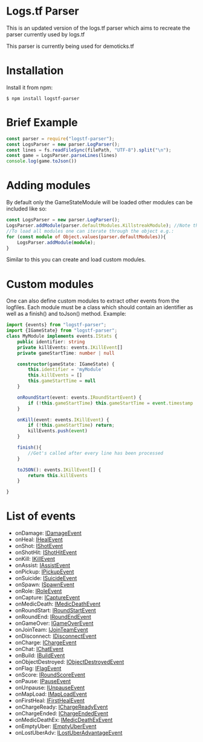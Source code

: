 # Logs.tf Parser

This is an updated version of the logs.tf parser which aims to recreate the parser currently used by logs.tf

This parser is currently being used for demoticks.tf

# Installation

Install it from npm:

    $ npm install logstf-parser

# Brief Example
```ts
const parser = require("logstf-parser");
const LogsParser = new parser.LogParser();
const lines = fs.readFileSync(filePath, "UTF-8").split("\n");
const game = LogsParser.parseLines(lines) 
console.log(game.toJson())
```
# Adding modules
By default only the GameStateModule will be loaded other modules can be included like so:
```ts
const LogsParser = new parser.LogParser();
LogsParser.addModule(parser.defaultModules.KillstreakModule); //Note that we're passing the class and not an instance!
//To load all modules one can iterate through the object e.g.:
for (const module of Object.values(parser.defaultModules)){
    LogsParser.addModule(module);
}
```
Similar to this you can create and load custom modules.
# Custom modules
One can also define custom modules to extract other events from the logfiles.
Each module must be a class which should contain an identifier as well as a finish() and toJson() method.
Example:
```ts
import {events} from "logstf-parser";
import {IGameState} from "logstf-parser";
class MyModule implements events.IStats {
    public identifier: string
    private killEvents: events.IKillEvent[]
    private gameStartTime: number | null

    constructor(gameState: IGameState) {
        this.identifier = 'myModule'
        this.killEvents = []
        this.gameStartTime = null
    }

    onRoundStart(event: events.IRoundStartEvent) {
        if (!this.gameStartTime) this.gameStartTime = event.timestamp
    }

    onKill(event: events.IKillEvent) {
        if (!this.gameStartTime) return;
        killEvents.push(event)
    }

    finish(){
        //Get's called after every line has been processed
    }

    toJSON(): events.IKillEvent[] {
        return this.killEvents
    }

}
```
# List of events
- onDamage: [IDamageEvent](https://github.com/TheBv/logstf-parser/blob/master/events.ts#L84)
- onHeal: [IHealEvent](https://github.com/TheBv/logstf-parser/blob/master/events.ts#L93)
- onShot: [IShotEvent](https://github.com/TheBv/logstf-parser/blob/master/events.ts#L99)
- onShotHit: [IShotHitEvent](https://github.com/TheBv/logstf-parser/blob/master/events.ts#L104)
- onKill: [IKillEvent](https://github.com/TheBv/logstf-parser/blob/7dc1f46403d83f5945d29260604202097a7d5b8e/events.ts#L74)
- onAssist: [IAssistEvent](https://github.com/TheBv/logstf-parser/blob/master/events.ts#L109)
- onPickup: [IPickupEvent](https://github.com/TheBv/logstf-parser/blob/master/events.ts#L117)
- onSuicide: [ISuicideEvent](https://github.com/TheBv/logstf-parser/blob/master/events.ts#L129)
- onSpawn: [ISpawnEvent](https://github.com/TheBv/logstf-parser/blob/master/events.ts#L138)
- onRole: [IRoleEvent](https://github.com/TheBv/logstf-parser/blob/master/events.ts#L133)
- onCapture: [ICaptureEvent](https://github.com/TheBv/logstf-parser/blob/master/events.ts#L143)
- onMedicDeath: [IMedicDeathEvent](https://github.com/TheBv/logstf-parser/blob/master/events.ts#L151)
- onRoundStart: [IRoundStartEvent](https://github.com/TheBv/logstf-parser/blob/master/events.ts#L162)
- onRoundEnd: [IRoundEndEvent](https://github.com/TheBv/logstf-parser/blob/master/events.ts#L166)
- onGameOver: [IGameOverEvent](https://github.com/TheBv/logstf-parser/blob/master/events.ts#L180)
- onJoinTeam: [IJoinTeamEvent](https://github.com/TheBv/logstf-parser/blob/master/events.ts#L184)
- onDisconnect: [IDisconnectEvent](https://github.com/TheBv/logstf-parser/blob/master/events.ts#L189)
- onCharge: [IChargeEvent](https://github.com/TheBv/logstf-parser/blob/master/events.ts#L194)
- onChat: [IChatEvent](https://github.com/TheBv/logstf-parser/blob/master/events.ts#L222)
- onBuild: [IBuildEvent](https://github.com/TheBv/logstf-parser/blob/master/events.ts#L227)
- onObjectDestroyed: [IObjectDestroyedEvent](https://github.com/TheBv/logstf-parser/blob/master/events.ts#L233)
- onFlag: [IFlagEvent](https://github.com/TheBv/logstf-parser/blob/master/events.ts#L123)
- onScore: [IRoundScoreEvent](https://github.com/TheBv/logstf-parser/blob/master/events.ts#L175)
- onPause: [IPauseEvent](https://github.com/TheBv/logstf-parser/blob/master/events.ts#L243)
- onUnpause: [IUnpauseEvent](https://github.com/TheBv/logstf-parser/blob/master/events.ts#L244)
- onMapLoad: [IMapLoadEvent](https://github.com/TheBv/logstf-parser/blob/master/events.ts#L245)
- onFirstHeal: [IFirstHealEvent](https://github.com/TheBv/logstf-parser/blob/master/events.ts#L199)
- onChargeReady: [IChargeReadyEvent](https://github.com/TheBv/logstf-parser/blob/master/events.ts#L204)
- onChargeEnded: [IChargeEndedEvent](https://github.com/TheBv/logstf-parser/blob/master/events.ts#L208)
- onMedicDeathEx: [IMedicDeathExEvent](https://github.com/TheBv/logstf-parser/blob/master/events.ts#L157)
- onEmptyUber: [IEmptyUberEvent](https://github.com/TheBv/logstf-parser/blob/master/events.ts#L213)
- onLostUberAdv: [ILostUberAdvantageEvent](https://github.com/TheBv/logstf-parser/blob/master/events.ts#L217)